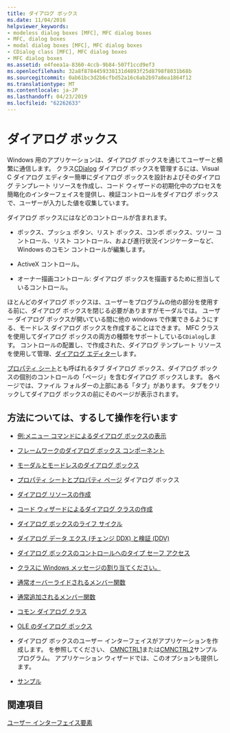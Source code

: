 ```yaml
---
title: ダイアログ ボックス
ms.date: 11/04/2016
helpviewer_keywords:
- modeless dialog boxes [MFC], MFC dialog boxes
- MFC, dialog boxes
- modal dialog boxes [MFC], MFC dialog boxes
- CDialog class [MFC], MFC dialog boxes
- MFC dialog boxes
ms.assetid: e4feea1a-8360-4ccb-9b84-507f1ccd9ef3
ms.openlocfilehash: 32a8f8784459338131d4893f25d8798f8031b68b
ms.sourcegitcommit: 0ab61bc3d2b6cfbd52a16c6ab2b97a8ea1864f12
ms.translationtype: MT
ms.contentlocale: ja-JP
ms.lasthandoff: 04/23/2019
ms.locfileid: "62262633"
---
```

# <a name="dialog-boxes"></a>ダイアログ ボックス

Windows 用のアプリケーションは、ダイアログ ボックスを通じてユーザーと頻繁に通信します。 クラス[CDialog](../mfc/reference/cdialog-class.md)  ダイアログ ボックスを管理するには、Visual C ダイアログ エディター簡単にダイアログ ボックスを設計およびそのダイアログ テンプレート リソースを作成し、コード ウィザードの初期化中のプロセスを簡略化のインターフェイスを提供し、検証コントロールをダイアログ ボックスで、ユーザーが入力した値を収集しています。

ダイアログ ボックスにはなどのコントロールが含まれます。

- ボックス、プッシュ ボタン、リスト ボックス、コンボ ボックス、ツリー コントロール、リスト コントロール、および進行状況インジケーターなど、Windows のコモン コントロールが編集します。

- ActiveX コントロール。

- オーナー描画コントロール: ダイアログ ボックスを描画するために担当しているコントロール。

ほとんどのダイアログ ボックスは、ユーザーをプログラムの他の部分を使用する前に、ダイアログ ボックスを閉じる必要がありますがモーダルでは。 ユーザー ダイアログ ボックスが開いている間に他の windows で作業できるようにする、モードレス ダイアログ ボックスを作成することはできます。 MFC クラスを使用してダイアログ ボックスの両方の種類をサポートしている`CDialog`します。 コントロールの配置し、で作成された、ダイアログ テンプレート リソースを使用して管理、[ダイアログ エディター](../windows/dialog-editor.md)します。

[プロパティ シート](../mfc/property-sheets-mfc.md)とも呼ばれるタブ ダイアログ ボックス、ダイアログ ボックスの個別のコントロールの「ページ」を含むダイアログ ボックスします。 各ページでは、ファイル フォルダーの上部にある「タブ」があります。 タブをクリックしてダイアログ ボックスの前にそのページが表示されます。

## <a name="what-do-you-want-to-know-more-about"></a>方法については、するして操作を行います

- [例:メニュー コマンドによるダイアログ ボックスの表示](../mfc/example-displaying-a-dialog-box-via-a-menu-command.md)

- [フレームワークのダイアログ ボックス コンポーネント](../mfc/dialog-box-components-in-the-framework.md)

- [モーダルとモードレスのダイアログ ボックス](../mfc/modal-and-modeless-dialog-boxes.md)

- [プロパティ シートとプロパティ ページ](../mfc/property-sheets-and-property-pages-mfc.md) ダイアログ ボックス

- [ダイアログ リソースの作成](../mfc/creating-the-dialog-resource.md)

- [コード ウィザードによるダイアログ クラスの作成](../mfc/creating-a-dialog-class-with-code-wizards.md)

- [ダイアログ ボックスのライフ サイクル](../mfc/life-cycle-of-a-dialog-box.md)

- [ダイアログ データ エクス (チェンジ DDX) と検証 (DDV)](../mfc/dialog-data-exchange-and-validation.md)

- [ダイアログ ボックスのコントロールへのタイプ セーフ アクセス](../mfc/type-safe-access-to-controls-in-a-dialog-box.md)

- [クラスに Windows メッセージの割り当てください。](../mfc/mapping-windows-messages-to-your-class.md)

- [通常オーバーライドされるメンバー関数](../mfc/commonly-overridden-member-functions.md)

- [通常追加されるメンバー関数](../mfc/commonly-added-member-functions.md)

- [コモン ダイアログ クラス](../mfc/common-dialog-classes.md)

- [OLE のダイアログ ボックス](../mfc/dialog-boxes-in-ole.md)

- ダイアログ ボックスのユーザー インターフェイスがアプリケーションを作成します。 を参照してください、 [CMNCTRL1](../overview/visual-cpp-samples.md)または[CMNCTRL2](../overview/visual-cpp-samples.md)サンプル プログラム。 アプリケーション ウィザードでは、このオプションも提供します。

- [サンプル](../mfc/dialog-sample-list.md)

## <a name="see-also"></a>関連項目

[ユーザー インターフェイス要素](../mfc/user-interface-elements-mfc.md)
